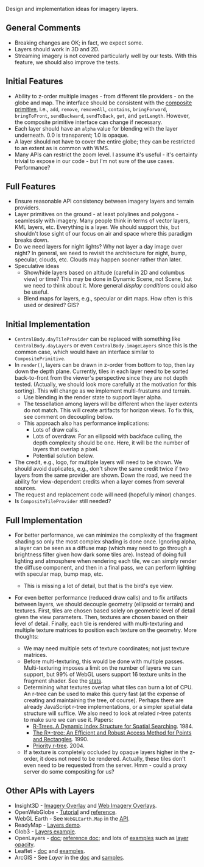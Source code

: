 Design and implementation ideas for imagery layers.

## General Comments

* Breaking changes are OK; in fact, we expect some.
* Layers should work in 3D and 2D.
* Streaming imagery is not covered particularly well by our tests.  With this feature, we should also improve the tests.

## Initial Features

* Ability to z-order multiple images - from different tile providers - on the globe and map.  The interface should be consistent with the [composite primitive](https://github.com/AnalyticalGraphicsInc/cesium/blob/master/Source/Scene/CompositePrimitive.js), i.e., `add`, `remove`, `removeAll`, `contains`, `bringForward`, `bringToFront`, `sendBackward`, `sendToBack`, `get`, and `getLength`.  However, the composite primitive interface can change if necessary.  
* Each layer should have an `alpha` value for blending with the layer underneath.  0.0 is transparent; 1.0 is opaque.
* A layer should not have to cover the entire globe; they can be restricted to an extent as is common with WMS.
* Many APIs can restrict the zoom level.  I assume it's useful - it's certainty trivial to expose in our code - but I'm not sure of the use cases.  Performance?

## Full Features

* Ensure reasonable API consistency between imagery layers and terrain providers.
* Layer primitives on the ground - at least polylines and polygons - seamlessly with imagery.  Many people think in terms of vector layers, KML layers, etc.  Everything is a layer.  We should support this, but shouldn't lose sight of our focus on air and space where this paradigm breaks down.
* Do we need layers for night lights?  Why not layer a day image over night?  In general, we need to revisit the architecture for night, bump, specular, clouds, etc.  Clouds may happen sooner rather than later.
* Speculative ideas
   * Show/hide layers based on altitude (careful in 2D and columbus view) or time?  This may be done in Dynamic Scene, not Scene, but we need to think about it.  More general _display conditions_ could also be useful.
   * Blend maps for layers, e.g., specular or dirt maps.  How often is this used or desired?  GIS?

## Initial Implementation

* `CentralBody.dayTileProvider` can be replaced with something like `CentralBody.dayLayers` or even `CentralBody.imageLayers` since this is the common case, which would have an interface similar to `CompositePrimitive`.
* In `render()`, layers can be drawn in z-order from bottom to top, then lay down the depth plane.  Currently, tiles in each layer need to be sorted back-to-front from the viewer's perspective since they are not depth tested.  (Actually, we should look more carefully at the motivation for this sorting).  This will change as we implement multi-frustums and terrain.
   * Use blending in the render state to support layer alpha.
   * The tessellation among layers will be different when the layer extents do not match.  This will create artifacts for horizon views.  To fix this, see comment on decoupling below.
   * This approach also has performance implications:
      * Lots of draw calls.
      * Lots of overdraw.  For an ellipsoid with backface culling, the depth complexity should be one.  Here, it will be the number of layers that overlap a pixel.
      * Potential solution below.
* The credit, e.g., logo, for multiple layers will need to be shown.  We should avoid duplicates, e.g., don't show the same credit twice if two layers from the same provider are shown.  Down the road, we need the ability for view-dependent credits when a layer comes from several sources.
* The request and replacement code will need (hopefully minor) changes.
* Is `CompositeTileProvider` still needed?

## Full Implementation

* For better performance, we can minimize the complexity of the fragment shading so only the most complex shading is done once.  Ignoring alpha, a layer can be seen as a diffuse map (which may need to go through a brightness filter given how dark some tiles are).  Instead of doing full lighting and atmosphere when rendering each tile, we can simply render the diffuse component, and then in a final pass, we can perform lighting with specular map, bump map, etc.
   * This is missing a lot of detail, but that is the bird's eye view.

* For even better performance (reduced draw calls) and to fix artifacts between layers, we should decouple geometry (ellipsoid or terrain) and textures.  First, tiles are chosen based solely on geometric level of detail given the view parameters.  Then, textures are chosen based on their level of detail.  Finally, each tile is rendered with multi-texturing and multiple texture matrices to position each texture on the geometry.  More thoughts:
   * We may need multiple sets of texture coordinates; not just texture matrices.
   * Before multi-texturing, this would be done with multiple passes.  Multi-texturing imposes a limit on the number of layers we can support, but 99% of WebGL users support 16 texture units in the fragment shader.  See the [stats](http://webglstats.com/).
   * Determining what textures overlap what tiles can burn a lot of CPU.  An r-tree can be used to make this query fast (at the expense of creating and maintaining the tree, of course).  Perhaps there are already JavaScript r-tree implementations, or a simpler spatial data structure will suffice.  We also need to look at related r-tree patents to make sure we can use it.  Papers:
      * [R-Trees.  A Dynamic Index Structure for Spatial Searching](http://postgis.refractions.net/support/rtree.pdf).  1984.
      * [The R*-tree: An Efficient and Robust Access Method for  Points and Rectangles](http://infolab.usc.edu/csci587/Fall2011/papers/p322-beckmann.pdf).  1990.
      * [Priority r-tree](http://www.cse.ust.hk/~yike/prtree/).  2004.
   * If a texture is completely occluded by opaque layers higher in the z-order, it does not need to be rendered.  Actually, these tiles don't even need to be requested from the server.  Hmm - could a proxy server do some compositing for us?

## Other APIs with Layers
   * Insight3D - [Imagery Overlay](http://www.agi.com/resources/help/online/AGIComponents/Programmer's%20Guide/Overview/Graphics/GlobeOverlays/Imagery.html) and [Web Imagery Overlays](http://www.agi.com/resources/help/online/AGIComponents/Programmer's%20Guide/Overview/Graphics/GlobeOverlays/WebImagery.html).
   * OpenWebGlobe - [Tutorial](http://wiki.openwebglobe.org/doku.php?id=tutorial:webgl0103) and [reference](http://wiki.openwebglobe.org/doku.php?id=reference).
   * WebGL Earth - See `WebGLEarth.Map` in the [API](http://www.webglearth.org/api).
   * ReadyMap - [Layers demo](http://demo.pelicanmapping.com/rmweb/webgl/tests/twolayers.html).
   * Glob3 - [Layers example](http://ami.dis.ulpgc.es/glob3m/index.php?id=4&example=layers).
   * OpenLayers - [doc](http://docs.openlayers.org/library/layers.html); [reference doc](http://dev.openlayers.org/releases/OpenLayers-2.11/doc/apidocs/files/OpenLayers/Layer-js.html); and lots of [examples](http://openlayers.org/dev/examples/) such as [layer opacity](http://openlayers.org/dev/examples/layer-opacity.html).
   * Leaflet - [doc](http://leaflet.cloudmade.com/reference.html) and [examples](http://leaflet.cloudmade.com/examples.html).
   * ArcGIS - See _Layer_ in the [doc](http://help.arcgis.com/en/webapi/javascript/arcgis/help/jsapi_start.htm) and [samples](http://help.arcgis.com/en/webapi/javascript/arcgis/help/jssamples_start.htm).